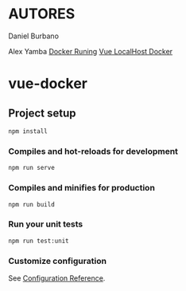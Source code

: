 # AUTORES
Daniel Burbano

Alex Yamba
[Docker Runing](https://imgur.com/N4YMiuK)
[Vue LocalHost Docker](https://imgur.com/RT7Q1MA)

# vue-docker

## Project setup
```
npm install
```

### Compiles and hot-reloads for development
```
npm run serve
```

### Compiles and minifies for production
```
npm run build
```

### Run your unit tests
```
npm run test:unit
```

### Customize configuration
See [Configuration Reference](https://cli.vuejs.org/config/).
